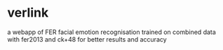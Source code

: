 # verlink
a webapp of FER facial emotion recognisation trained on combined data with fer2013 and ck+48 for better results and accuracy
